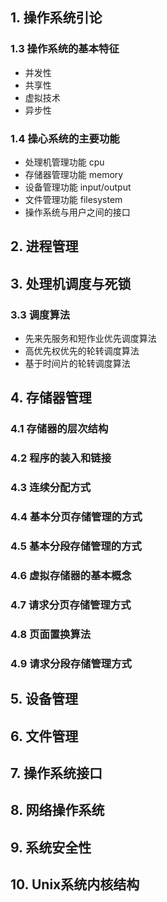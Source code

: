 ## 1. 操作系统引论

### 1.3 操作系统的基本特征

* 并发性
* 共享性
* 虚拟技术
* 异步性

### 1.4 操心系统的主要功能

* 处理机管理功能            cpu
* 存储器管理功能            memory
* 设备管理功能              input/output
* 文件管理功能              filesystem
* 操作系统与用户之间的接口

## 2. 进程管理

## 3. 处理机调度与死锁

### 3.3 调度算法

* 先来先服务和短作业优先调度算法
* 高优先权优先的轮转调度算法
* 基于时间片的轮转调度算法

## 4. 存储器管理

### 4.1 存储器的层次结构
### 4.2 程序的装入和链接
### 4.3 连续分配方式
### 4.4 基本分页存储管理的方式
### 4.5 基本分段存储管理的方式
### 4.6 虚拟存储器的基本概念
### 4.7 请求分页存储管理方式
### 4.8 页面置换算法
### 4.9 请求分段存储管理方式

## 5. 设备管理
## 6. 文件管理
## 7. 操作系统接口
## 8. 网络操作系统
## 9. 系统安全性
## 10. Unix系统内核结构
